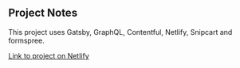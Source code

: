 ## Project Notes

This project uses Gatsby, GraphQL, Contentful, Netlify, Snipcart and formspree.

[Link to project on Netlify](https://gatsby-dog-store.netlify.app/)